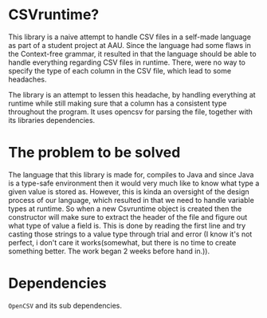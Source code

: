# CSVruntime?

This library is a naive attempt to handle CSV files in a self-made language as part of a student project at AAU. Since the language had some flaws in the Context-free grammar, it resulted in that the language should be able to handle everything regarding CSV files in runtime. There, were no way to specify the type of each column in the CSV file, which lead to some headaches.

The library is an attempt to lessen this headache, by handling everything at runtime while still making sure that a column has a consistent type throughout the program. It uses opencsv for parsing the file, together with its libraries dependencies. 

# The problem to be solved
The language that this library is made for, compiles to Java and since Java is a type-safe environment then it would very much like to know what type a given value is stored as. However, this is kinda an oversight of the design process of our language, which resulted in that we need to handle variable types at runtime. So when a new Csvruntime object is created then the constructor will make sure to extract the header of the file and figure out what type of value a field is. This is done by reading the first line and try casting those strings to a value type through trial and error (I know it's not perfect, i don't care it works(somewhat, but there is no time to create something better. The work began 2 weeks before hand in.)).

# Dependencies
`OpenCSV` and its sub dependencies.
